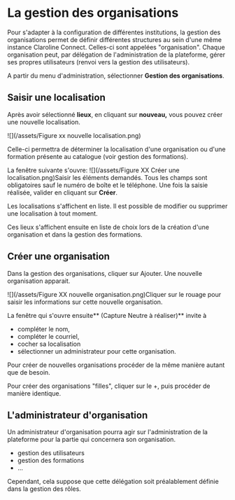 # La gestion des organisations

Pour s'adapter à la configuration de différentes institutions, la gestion des organisations permet de définir différentes structures au sein d'une même instance Claroline Connect. Celles-ci sont appelées "organisation". Chaque organisation peut, par délégation de l'administration de la plateforme, gérer ses propres utilisateurs \(renvoi vers la gestion des utilisateurs\).

A partir du menu d'administration, sélectionner **Gestion des organisations**.

## Saisir une localisation

Après avoir sélectionné **lieux**, en cliquant sur **nouveau,** vous pouvez créer une nouvelle localisation.

![](/assets/Figure xx nouvelle localisation.png)

Celle-ci permettra de déterminer la localisation d'une organisation ou d'une formation présente au catalogue \(voir gestion des formations\).

La fenêtre suivante s'ouvre: ![](/assets/Figure XX Créer une localisation.png)Saisir les éléments demandés. Tous les champs sont obligatoires sauf le numéro de boîte et le téléphone. Une fois la saisie réalisée, valider en cliquant sur **Créer**.

Les localisations s'affichent en liste. Il est possible de modifier ou supprimer une localisation à tout moment.

Ces lieux s'affichent ensuite en liste de choix lors de la création d'une organisation et dans la gestion des formations.

## Créer une organisation

Dans la gestion des organisations, cliquer sur Ajouter. Une nouvelle organisation apparait.

![](/assets/Figure XX nouvelle organisation.png)Cliquer sur le rouage pour saisir les informations sur cette nouvelle organisation.

La fenêtre qui s'ouvre ensuite** \(Capture Neutre à réaliser\)**  invite à

* compléter le nom, 
* compléter le courriel, 
* cocher sa localisation
* sélectionner un administrateur pour cette organisation. 

Pour créer de nouvelles organisations procéder de la même manière autant que de besoin.

Pour créer des organisations "filles", cliquer sur le +, puis procéder de manière identique.

## L'administrateur d'organisation

Un administrateur d'organisation pourra agir sur l'administration de la plateforme pour la partie qui concernera son organisation.

* gestion des utilisateurs 
* gestion des formations 
* ...

Cependant, cela suppose que cette délégation soit préalablement définie dans la gestion des rôles.

